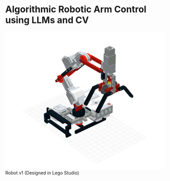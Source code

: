 # Algorithmic Robotic Arm Control using LLMs and CV

![Alt text](images/image.png)
Robot v1 (Designed in Lego Studio)
